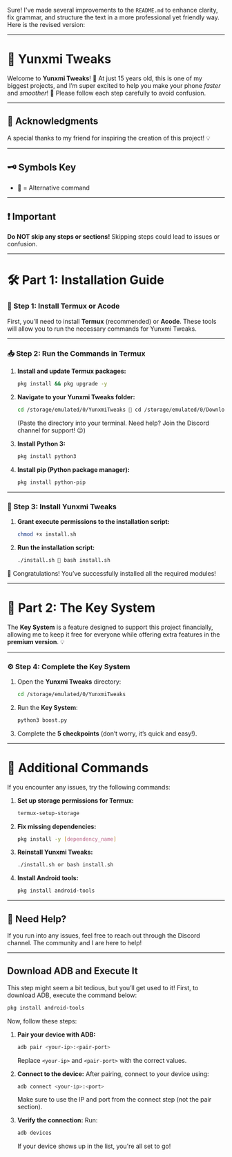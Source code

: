 Sure! I've made several improvements to the `README.md` to enhance clarity, fix grammar, and structure the text in a more professional yet friendly way. Here is the revised version:

---

# 🚀 Yunxmi Tweaks

Welcome to **Yunxmi Tweaks**! 🎉 At just 15 years old, this is one of my biggest projects, and I’m super excited to help you make your phone *faster* and *smoother*! 🚀 Please follow each step carefully to avoid confusion.

---

## 🙌 Acknowledgments

A special thanks to my friend for inspiring the creation of this project! 💡

---

## 🗝️ Symbols Key

- 🔄 = Alternative command

---

## ❗ Important

**Do NOT skip any steps or sections!** Skipping steps could lead to issues or confusion.

---

# 🛠️ Part 1: Installation Guide

### 📱 Step 1: Install Termux or Acode

First, you’ll need to install **Termux** (recommended) or **Acode**. These tools will allow you to run the necessary commands for Yunxmi Tweaks.

---

### 📥 Step 2: Run the Commands in Termux

1. **Install and update Termux packages:**
   ```bash
   pkg install && pkg upgrade -y
   ```

2. **Navigate to your Yunxmi Tweaks folder:**
   ```bash
   cd /storage/emulated/0/YunxmiTweaks 🔄 cd /storage/emulated/0/Download/YunxmiTweaks
   ```
   (Paste the directory into your terminal. Need help? Join the Discord channel for support! 😉)

3. **Install Python 3:**
   ```bash
   pkg install python3
   ```

4. **Install pip (Python package manager):**
   ```bash
   pkg install python-pip
   ```

---

### 🧩 Step 3: Install Yunxmi Tweaks

1. **Grant execute permissions to the installation script:**
   ```bash
   chmod +x install.sh
   ```

2. **Run the installation script:**
   ```bash
   ./install.sh 🔄 bash install.sh
   ```

🎉 Congratulations! You’ve successfully installed all the required modules!

---

# 🔑 Part 2: The Key System

The **Key System** is a feature designed to support this project financially, allowing me to keep it free for everyone while offering extra features in the **premium version**. 💡

---

### ⚙️ Step 4: Complete the Key System

1. Open the **Yunxmi Tweaks** directory:
   ```bash
   cd /storage/emulated/0/YunxmiTweaks
   ```

2. Run the **Key System**:
   ```bash
   python3 boost.py
   ```

3. Complete the **5 checkpoints** (don’t worry, it’s quick and easy!).

---

# 🔧 Additional Commands

If you encounter any issues, try the following commands:

1. **Set up storage permissions for Termux:**
   ```bash
   termux-setup-storage
   ```

2. **Fix missing dependencies:**
   ```bash
   pkg install -y [dependency_name]
   ```

3. **Reinstall Yunxmi Tweaks:**
   ```bash
   ./install.sh or bash install.sh
   ```

4. **Install Android tools:**
   ```bash
   pkg install android-tools
   ```

---

## 💬 Need Help?

If you run into any issues, feel free to reach out through the Discord channel. The community and I are here to help!

---

## Download ADB and Execute It

This step might seem a bit tedious, but you’ll get used to it! First, to download ADB, execute the command below:

```bash
pkg install android-tools
```

Now, follow these steps:

1. **Pair your device with ADB:**
   ```bash
   adb pair <your-ip>:<pair-port>
   ```
   Replace `<your-ip>` and `<pair-port>` with the correct values.

2. **Connect to the device:**
   After pairing, connect to your device using:
   ```bash
   adb connect <your-ip>:<port>
   ```
   Make sure to use the IP and port from the connect step (not the pair section).

3. **Verify the connection:**
   Run:
   ```bash
   adb devices
   ```
   If your device shows up in the list, you're all set to go!
